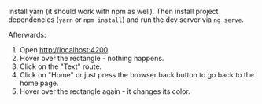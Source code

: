 Install yarn (it should work with npm as well). Then install project dependencies (`yarn` or `npm install`) and run the dev server via `ng serve`.

Afterwards:

1. Open [http://localhost:4200](http://localhost:4200).
1. Hover over the rectangle - nothing happens.
1. Click on the "Text" route.
1. Click on "Home" or just press the browser back button to go back to the home page.
1. Hover over the rectangle again - it changes its color.
